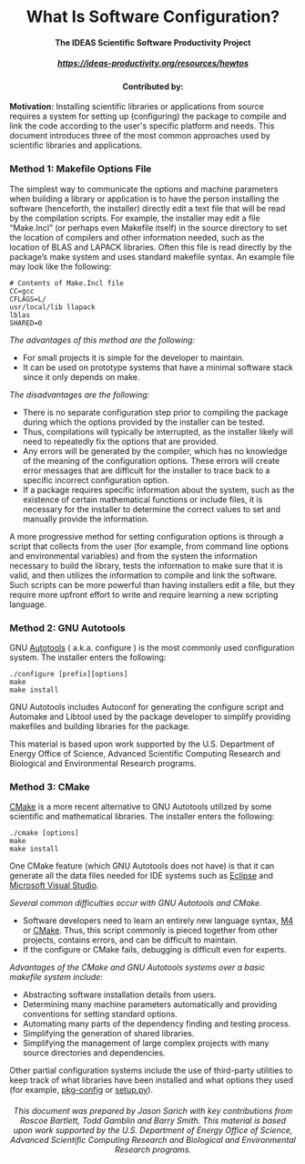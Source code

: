 <div align="center">
<h1> What Is Software Configuration? </h1>
<h4> The IDEAS Scientific Software Productivity Project </h4>
<h5> <a href="https://ideas-productivity.org/resources/howtos/">https://ideas-productivity.org/resources/howtos</a> </h5>
<h4> Contributed by: </h4>
</div>

**Motivation:** Installing scientific libraries or applications from source requires a system for setting up
(configuring) the package to compile and link the code according to the user's specific platform and needs.
This document introduces three of the most common approaches used by scientific libraries and
applications.

### Method 1: Makefile Options File
The simplest way to communicate the options and machine parameters
when building a library or application is to have the person installing the software (henceforth, the installer)
directly edit a text file that will be read by the compilation scripts. For example, the installer may edit a file
“Make.Incl” (or perhaps even Makefile itself) in the source directory to set the location of compilers and other
information needed, such as the location of BLAS and LAPACK libraries. Often this file is read directly by the
package’s make system and uses standard makefile syntax. An example file may look like the following:

```
# Contents of Make.Incl file
CC=gcc
CFLAGS=L/
usr/local/lib llapack
lblas
SHARED=0
```

*The advantages of this method are the following:*
* For small projects it is simple for the developer to maintain.
* It can be used on prototype systems that have a minimal software stack since it only depends on
make.

*The disadvantages are the following:*
* There is no separate configuration step prior to compiling the package during which the options
provided by the installer can be tested.
* Thus, compilations will typically be interrupted, as the installer likely will need to repeatedly fix the
options that are provided.
* Any errors will be generated by the compiler, which has no knowledge of the meaning of the
configuration options. These errors will create error messages that are difficult for the installer to
trace back to a specific incorrect configuration option.
* If a package requires specific information about the system, such as the existence of certain
mathematical functions or include files, it is necessary for the installer to determine the correct
values to set and manually provide the information.

A more progressive method for setting configuration options is through a script that collects from the user
(for example, from command line options and environmental variables) and from the system the information
necessary to build the library, tests the information to make sure that it is valid, and then utilizes the
information to compile and link the software. Such scripts can be more powerful than having installers edit a
file, but they require more upfront effort to write and require learning a new scripting language.

### Method 2: GNU Autotools 
GNU [Autotools](https://en.wikipedia.org/wiki/GNU_Autotools) ( a.k.a. configure ) is the most commonly used configuration system. The
installer enters the following:

```
./configure [prefix][options]
make
make install
```

GNU Autotools includes Autoconf for generating the configure script and Automake and Libtool used by the
package developer to simplify providing makefiles and building libraries for the package.

This material is based upon work supported by the U.S. Department of Energy Office of Science, Advanced Scientific
Computing Research and Biological and Environmental Research programs.

### Method 3: CMake
[CMake](https://cmake.org/) is a more recent alternative to GNU Autotools utilized by some scientific and
mathematical libraries. The installer enters the following:

```
./cmake [options]
make
make install
```

One CMake feature (which GNU Autotools does not have) is that it can generate all the data files needed for
IDE systems such as [Eclipse](https://www.eclipse.com/) and [Microsoft Visual Studio](https://visualstudio.microsoft.com/).

*Several common difficulties occur with GNU Autotools and CMake.*
* Software developers need to learn an entirely new language syntax, [M4](https://pubs.opengroup.org/onlinepubs/9699919799/utilities/m4.html) or [CMake](https://cmake.org/cmake/help/v3.0/manual/cmake-language.7.html#syntax). Thus, this script
commonly is pieced together from other projects, contains errors, and can be difficult to maintain.
* If the configure or CMake fails, debugging is difficult even for experts.

*Advantages of the CMake and GNU Autotools systems over a basic makefile system include:*
* Abstracting software installation details from users.
* Determining many machine parameters automatically and providing conventions for setting
standard options.
* Automating many parts of the dependency finding and testing process.
* Simplifying the generation of shared libraries.
* Simplifying the management of large complex projects with many source directories and
dependencies.

Other partial configuration systems include the use of third-party utilities to keep track of what libraries have been installed and what options they used (for example, [pkg-config](https://www.freedesktop.org/wiki/Software/pkg-config/) or [setup.py](https://docs.python.org/3/install/)).

<h6 align="center">This document was prepared by Jason Sarich with key contributions from Roscoe Bartlett, Todd Gamblin
and Barry Smith. This material is based upon work supported by the U.S. Department of Energy Office of Science, Advanced Scientific
Computing Research and Biological and Environmental Research programs.</h6>
